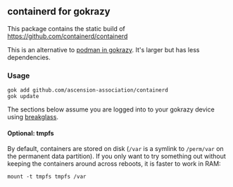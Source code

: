 ## containerd for gokrazy

This package contains the static build of https://github.com/containerd/containerd

This is an alternative to [podman in gokrazy](https://gokrazy.org/packages/docker-containers/). It's larger but has less dependencies.

### Usage

```
gok add github.com/ascension-association/containerd
gok update
```

The sections below assume you are logged into to your gokrazy device using
[breakglass](https://github.com/gokrazy/breakglass).

#### Optional: tmpfs

By default, containers are stored on disk (`/var` is a symlink to `/perm/var` on
the permanent data partition). If you only want to try something out without
keeping the containers around across reboots, it is faster to work in RAM:

```
mount -t tmpfs tmpfs /var
```

